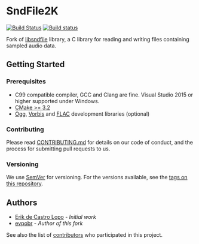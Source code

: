 # SndFile2K

[![Build Status](https://secure.travis-ci.org/evpobr/sndfile2k.svg?branch=master)](http://travis-ci.org/evpobr/sndfile2k)
[![Build status](https://ci.appveyor.com/api/projects/status/vbv4sy53ue9ftpyd/branch/master?svg=true)](https://ci.appveyor.com/project/evpobr/sndfile2k/branch/master)

Fork of [libsndfile](http://www.mega-nerd.com/libsndfile/) library, a C library for reading and writing files containing sampled audio data.

## Getting Started

### Prerequisites
* C99 compatible compiler, GCC and Clang are fine. Visual Studio 2015 or higher supported under Windows.
* [CMake >= 3.2](https://cmake.org/)
* [Ogg](https://xiph.org/ogg/), [Vorbis](http://www.vorbis.com/) and [FLAC](https://xiph.org/flac/) development libraries (optional)

### Contributing
Please read [CONTRIBUTING.md](CONTRIBUTING.md) for details on our code of conduct, and the process for submitting pull requests to us.

### Versioning
We use [SemVer](http://semver.org/) for versioning. For the versions available, see the [tags on this repository](https://github.com/evpobr/sndfile2k/tags/).

## Authors
* [Erik de Castro Lopo](https://github.com/erikd) - *Initial work*
* [evpobr](https://github.com/evpobr) - *Author of this fork*

See also the list of [contributors](https://github.com/evpobr/sndfile2k/contributors) who participated in this project.

